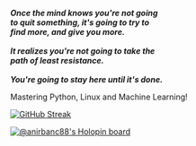 _**Once the mind knows you're not going  
to quit something, it's going to try to   
find more, and give you more.   
\
It realizes you're not going to take the    
path of least resistance.     
\
You're going to stay here until it's done.**_      

Mastering Python, Linux and Machine Learning!

[![GitHub Streak](https://streak-stats.demolab.com/?user=anirban-oss&theme=dark)](https://git.io/streak-stats)

[![@anirbanc88's Holopin board](https://holopin.me/anirbanc88)](https://holopin.io/@anirbanc88)

<!--- 
- 👋 Hi, I’m a Google KaggleX Mentee 2022
- 👀 I’m interested in learning python, linux and machine learning engineering.
- 🌱 I’m currently learning how to do MLE projects with good basics.
- 💞️ I’m looking to collaborate on projects using python to help the world.
- ☕ DSA and open source development like a pro. 
- 📫 How to reach me ... I'm available on anirbanc88@gmail.com and on twitter @anirbanc88
--->
<!---
anibanc/anibanc is a ✨ special ✨ repository because its `README.md` (this file) appears on your GitHub profile.
You can click the Preview link to take a look at your changes.
--->
